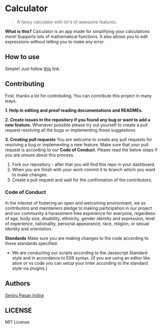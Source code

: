 
# Calculator

> A fancy calculator with lot's of awesome features.

**What is this?**
Calculator is an app made for simplifying your calculations more! Supports lots of mathematical functions. It also allows you to edit expressions without letting you to make any error.
## How to use
Simple! Just follow [this](https://senirupasan.000webhostapp.com/calculator) link. 

## Contributing
First, thanks a lot for contributing. You can contribute this project in many ways.

 **1. Help in editing and proof reading documentations and READMEs.**
 
 **2. Create issues in the repository if you found any bug or want to add a new feature.** Whenever possible please try out yourself to create a pull request resolving all the bugs or implementing those suggestions
 
 **3.  Creating pull requests**
 You are welcome to create any pull requests for resolving a bug or implementing a new feature. Make sure that your pull request is according to our **Code of Conduct**.  Please read the below steps if you are unsure about this process.

 1. Fork our repository - after that you will find this repo in your dashboard. 
 2. When you are finish with your work commit it to branch which you want to make changes.
 3. Create a pull request and wait for the confirmation of the contributors.  

### Code of Conduct
In the interest of fostering an open and welcoming environment, we as contributors and maintainers pledge to making participation in our project and our community a harassment-free experience for everyone, regardless of age, body size, disability, ethnicity, gender identity and expression, level of experience, nationality, personal appearance, race, religion, or sexual identity and orientation.

**Standards**
Make sure you are making changes to the code according to these standards specified.

 - We are conducting our scripts according to the Javascript Standard  style and in accordance to ES6 syntax. (if you are using an editor like atom or vs code you can setup your linter according to the standard style via plugins.)

## Authors 
[Seniru Pasan Indira](https://github.com/Seniru/)

## LICENSE 
MIT License 
